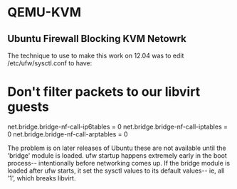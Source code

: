  QEMU-KVM
 ===========
 
 ## Ubuntu Firewall Blocking KVM Netowrk
 
The technique to use to make this work on 12.04 was to edit /etc/ufw/sysctl.conf to have:
# Don't filter packets to our libvirt guests
net.bridge.bridge-nf-call-ip6tables = 0
net.bridge.bridge-nf-call-iptables = 0
net.bridge.bridge-nf-call-arptables = 0

The problem is on later releases of Ubuntu these are not available until the 'bridge' module is loaded. ufw startup happens extremely early in the boot process-- intentionally before networking comes up. If the bridge module is loaded after ufw starts, it set the sysctl values to its default values-- ie, all '1', which breaks libvirt.
